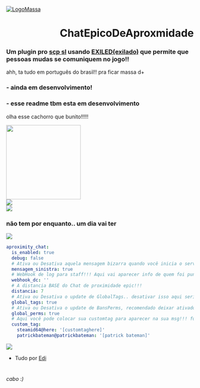[![LogoMassa](https://i.imgur.com/QvPOBaX.png)](https://i.imgur.com/atVwIpj.jpeg)

<h1 align="right">ChatEpicoDeAproxmidade</h1>
<h3>Um plugin pro <a href="https://store.steampowered.com/app/700330/SCP_Secret_Laboratory">scp sl</a> usando <a href="https://github.com/Exiled-Team/EXILED">EXILED(exilado)</a> que permite que pessoas mudas se comuniquem no jogo!!</h3>

ahh, ta tudo em português do brasil!! pra ficar massa d+

### **- ainda em desenvolvimento!**
### **- esse readme tbm esta em desenvolvimento**

olha esse cachorro que bunito!!!!!
<div align="left">
  <img height="200" src="https://media.tenor.com/D29_A107n2cAAAAi/dog-gyrating.gif"  />
</div>

<a href="https://i.imgur.com/atVwIpj.jpeg">
<div align="left">
  <img   src="https://i.imgur.com/Al07rXP.png"  />
</div>
</a>

<a href="https://i.imgur.com/atVwIpj.jpeg">
<div align="left">
  <img   src="https://github.com/Edi369/ChatEpicoDeAproxmidade/blob/main/Documentations/Assets/NOOCLASSD.gif"  />
</div>
</a>

### não tem por enquanto.. um dia vai ter

<a href="https://i.imgur.com/atVwIpj.jpeg">
<div align="left">
  <img src="https://i.imgur.com/Dxf8FHW.png"  />
</div>
</a>

```yaml
aproximity_chat:
  is_enabled: true
  debug: false
  # Ativa ou Desativa aquela mensagem bizarra quando você inicia o servidor, tipo do Exiled
  mensagem_sinistra: true
  # WebHook de log para staff!!! Aqui vai aparecer info de quem foi punido, aviso de msg suspeita etc
  webhook_dc: ''
  # A distancia BASE do Chat de proximidade epic!!!
  distancia: 7
  # Ativa ou Desativa o update de GlobalTags.. desativar isso aqui seria bem paia ó
  global_tags: true
  # Ativa ou Desativa o update de BansPerms, recomendado deixar ativado
  global_perms: true
  # Aqui você pode colocar sua customtag para aparecer na sua msg!!! funciona praticamente igual vc defenir um cargo no config do scp sl
  custom_tag:
    steamid64@here: '[customtaghere]'
    patrickbateman@patrickbateman: '[patrick bateman]'
```
<a href="https://i.imgur.com/atVwIpj.jpeg">
<div align="left">
  <img   src="https://i.imgur.com/t8ovAYS.png"  />
</div>
</a>

- Tudo por [Edi](https://github.com/Edi369)
#
*cabo :)*
